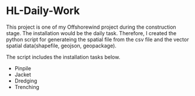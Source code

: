 # HL-Daily-Work

This project is one of my Offshorewind project during the construction stage. The installation would be the daily task.
Therefore, I created the python script for generateing the spatial file from the csv file and the vector spatial data(shapefile, geojson, geopackage).

The script includes the installation tasks below.
- Pinpile
- Jacket
- Dredging
- Trenching
